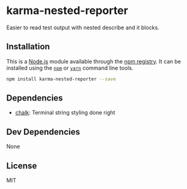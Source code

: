 # karma-nested-reporter

Easier to read test output with nested describe and it blocks.

## Installation

This is a [Node.js](https://nodejs.org/) module available through the
[npm registry](https://www.npmjs.com/). It can be installed using the
[`npm`](https://docs.npmjs.com/getting-started/installing-npm-packages-locally)
or [`yarn`](https://yarnpkg.com/en/) command line tools.

```sh
npm install karma-nested-reporter --save
```

## Dependencies

- [chalk](https://ghub.io/chalk): Terminal string styling done right

## Dev Dependencies

None

## License

MIT
